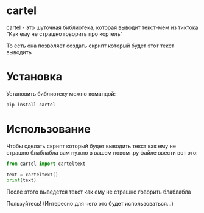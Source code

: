 # cartel
cartel - это шуточная библиотека, которая выводит текст-мем из тиктока "Как ему не страшно говорить про кортель"

То есть она позволяет создать скрипт который будет этот текст выводить 
# Установка
Установить библиотеку можно командой:
```python
pip install cartel
```
# Использование
Чтобы сделать скрипт который будет выводить текст как ему не страшно блаблабла вам нужно в вашем новом .py файле ввести вот это:
```python
from cartel import carteltext

text = carteltext()
print(text)
```
После этого выведется текст как ему не страшно говорить блаблабла 

Пользуйтесь! (Интересно для чего это будет использоваться...)
